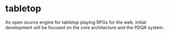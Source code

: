 tabletop
========

An open source engine for tabletop playing RPGs for the web. Initial development will be focused on the core architecture and the PDQ# system.

